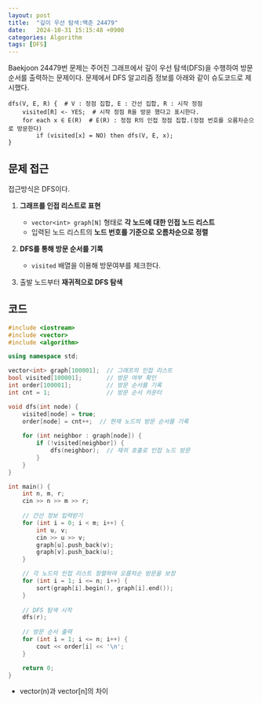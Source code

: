 ```yaml
---
layout: post
title:  "깊이 우선 탐색:백준 24479"
date:   2024-10-31 15:15:48 +0900
categories: Algorithm
tags: [DFS]
---
```


Baekjoon 24479번 문제는 주어진 그래프에서 깊이 우선 탐색(DFS)을 수행하여 방문 순서를 출력하는 문제이다.
문제에서 DFS 알고리즘 정보를 아래와 같이 슈도코드로 제시했다.
```
dfs(V, E, R) {  # V : 정점 집합, E : 간선 집합, R : 시작 정점
    visited[R] <- YES;  # 시작 정점 R을 방문 했다고 표시한다.
    for each x ∈ E(R)  # E(R) : 정점 R의 인접 정점 집합.(정점 번호를 오름차순으로 방문한다)
        if (visited[x] = NO) then dfs(V, E, x);
}
```
## 문제 접근
접근방식은 DFS이다.

1. **그래프를 인접 리스트로 표현**
   - `vector<int> graph[N]` 형태로 **각 노드에 대한 인접 노드 리스트** 
   - 입력된 노드 리스트의 **노드 번호를 기준으로 오름차순으로 정렬**

2. **DFS를 통해 방문 순서를 기록**
   - `visited` 배열을 이용해 방문여부를 체크한다.

3. 출발 노드부터 **재귀적으로 DFS 탐색**

## 코드
```cpp
#include <iostream>
#include <vector>
#include <algorithm>

using namespace std;

vector<int> graph[100001];  // 그래프의 인접 리스트
bool visited[100001];       // 방문 여부 확인
int order[100001];          // 방문 순서를 기록
int cnt = 1;                // 방문 순서 카운터

void dfs(int node) {
    visited[node] = true;
    order[node] = cnt++;  // 현재 노드의 방문 순서를 기록
    
    for (int neighbor : graph[node]) {
        if (!visited[neighbor]) {
            dfs(neighbor);  // 재귀 호출로 인접 노드 방문
        }
    }
}

int main() {
    int n, m, r;
    cin >> n >> m >> r;
    
    // 간선 정보 입력받기
    for (int i = 0; i < m; i++) {
        int u, v;
        cin >> u >> v;
        graph[u].push_back(v);
        graph[v].push_back(u);
    }

    // 각 노드의 인접 리스트 정렬하여 오름차순 방문을 보장
    for (int i = 1; i <= n; i++) {
        sort(graph[i].begin(), graph[i].end());
    }
    
    // DFS 탐색 시작
    dfs(r);
    
    // 방문 순서 출력
    for (int i = 1; i <= n; i++) {
        cout << order[i] << '\n';
    }

    return 0;
}
```


- vector(n)과 vector[n]의 차이

